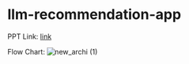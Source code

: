 # llm-recommendation-app

PPT Link: [link](https://docs.google.com/presentation/d/1qAZEzYsSzj9SHvJ3ff1mM5j19BHARMyd/edit?usp=sharing&ouid=115057851485032498036&rtpof=true&sd=true)

Flow Chart:
![new_archi (1)](https://github.com/Hackon-with-amazon-2023/llm-recommendation-app/assets/76788689/706c33c6-27f0-414f-ab19-f5c1993adbf5)
